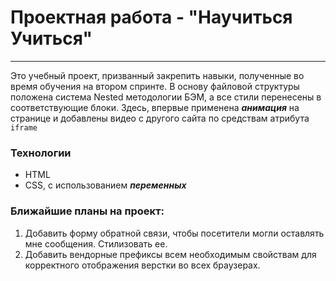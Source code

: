 # Проектная работа - "Научиться Учиться"
___
Это учебный проект, призванный закрепить навыки, полученные во время обучения на втором спринте.
В основу файловой структуры положена система Nested методологии БЭМ, а все стили перенесены в соответствующие блоки.
Здесь, впервые применена *__анимация__* на странице и добавлены видео с другого сайта по средствам атрибута ```iframe```

### Технологии
- HTML
- CSS, с использованием *__переменных__*

### Ближайшие планы на проект:
1. Добавить форму обратной связи, чтобы посетители могли оставлять мне сообщения. Стилизовать ее.
2. Добавить вендорные префиксы всем необходимым свойствам для корректного отображения верстки во всех браузерах.
